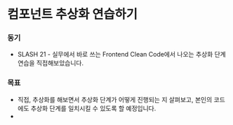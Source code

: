 # 컴포넌트 추상화 연습하기

### 동기

- SLASH 21 - 실무에서 바로 쓰는 Frontend Clean Code에서 나오는 추상화 단계 연습을 직접해보았습니다.

### 목표

- 직접, 추상화를 해보면서 추상화 단계가 어떻게 진행되는 지 살펴보고, 본인의 코드에도 추상화 단계를 일치시킬 수 있도록 할 예정입니다.
-
